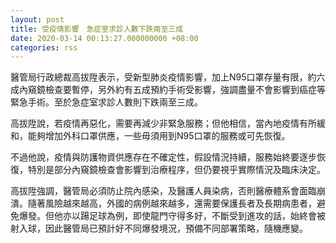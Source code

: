 ```yaml
---
layout: post
title: 受疫情影響　急症室求診人數下跌兩至三成
date: 2020-03-14 00:13:27.000000000 +08:00
categories: rss
---
```


醫管局行政總裁高拔陞表示，受新型肺炎疫情影響，加上N95口罩存量有限，約六成內窺鏡檢查要暫停，另外約有五成預約手術受影響，強調盡量不會影響到癌症等緊急手術。至於急症室求診人數則下跌兩至三成。

高拔陞說，若疫情再惡化，需要再減少非緊急服務；但他相信，當內地疫情有所緩和，能夠增加外科口罩供應，一些毋須用到N95口罩的服務或可先恢復。

不過他說，疫情與防護物資供應存在不確定性，假設情況持續，服務始終要逐步恢復，特別是部分內窺鏡檢查會影響到治療程序，但仍要視乎實際情況及臨床決定。

高拔陞強調，醫管局必須防止院內感染，及醫護人員染病，否則醫療體系會面臨崩潰。隨著風險越來越高，外國的病例越來越多，還需要保護長者及長期病患者，避免爆發。但他亦以踼足球為例，即使龍門守得多好，不斷受到進攻的話，始終會被射入球，因此醫管局已預計好不同爆發境況，預備不同部署策略，隨機應變。
